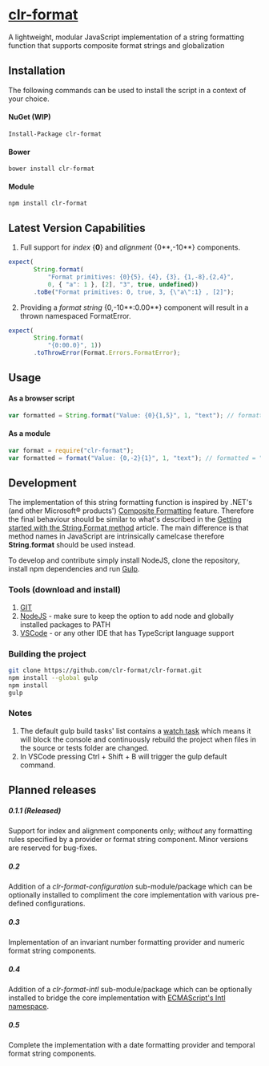 # [clr-format](https://github.com/clr-format/clr-format)
A lightweight, modular JavaScript implementation of a string formatting function that supports composite format strings and globalization

Installation
------------
The following commands can be used to install the script in a context of your choice.

#### NuGet (WIP)
```Install-Package clr-format```

#### Bower
```bower install clr-format```

#### Module
```npm install clr-format```

Latest Version Capabilities
---------------------------
1. Full support for *index* \{**0**\} and *alignment* \{0**,-10**\} components.
```javascript
expect(
       String.format(
           "Format primitives: {0}{5}, {4}, {3}, {1,-8},{2,4}",
           0, { "a": 1 }, [2], "3", true, undefined))
       .toBe("Format primitives: 0, true, 3, {\"a\":1} , [2]");
```

2. Providing a *format string* \{0,-10**:0.00**\} component will result in a thrown namespaced FormatError.
```javascript
expect(
       String.format(
           "{0:00.0}", 1))
       .toThrowError(Format.Errors.FormatError);
```

Usage
-----

#### As a browser script
```javascript
var formatted = String.format("Value: {0}{1,5}", 1, "text"); // formatted = "Value: 1 text"
```

#### As a module
```javascript
var format = require("clr-format");
var formatted = format("Value: {0,-2}{1}", 1, "text"); // formatted = "Value: 1 text"
```


Development
-----------
The implementation of this string formatting function is inspired by .NET's (and other Microsoft® products') [Composite Formatting](https://msdn.microsoft.com/en-us/library/txafckwd.aspx) feature. Therefore the final behaviour should be similar to what's described in the [Getting started with the String.Format method](https://msdn.microsoft.com/en-us/library/system.string.format.aspx#Starting) article. The main difference is that method names in JavaScript are intrinsically camelcase therefore **String.format** should be used instead.

To develop and contribute simply install NodeJS, clone the repository, install npm dependencies and run [Gulp](http://gulpjs.com/).

### Tools (download and install)
1. [GIT](http://git-scm.com/download/)
2. [NodeJS](https://nodejs.org/download/) - make sure to keep the option to add node and globally installed packages to PATH
3. [VSCode](https://code.visualstudio.com/) - or any other IDE that has TypeScript language support

### Building the project
```bash
git clone https://github.com/clr-format/clr-format.git
npm install --global gulp
npm install
gulp
```

### Notes
1. The default gulp build tasks' list contains a [watch task](https://github.com/gulpjs/gulp/blob/master/docs/API.md#gulpwatchglob-opts-cb) which means it will block the console and continuously rebuild the project when files in the source or tests folder are changed.
2. In VSCode pressing Ctrl + Shift + B will trigger the gulp default command.

Planned releases
----------------
##### 0.1.1 (Released)
Support for index and alignment components only; *without* any formatting rules specified by a provider or format string component. Minor versions are reserved for bug-fixes.

##### 0.2
Addition of a *clr-format-configuration* sub-module/package which can be optionally installed to compliment the core implementation with various pre-defined configurations.

##### 0.3
Implementation of an invariant number formatting provider and numeric format string components.

##### 0.4
Addition of a *clr-format-intl* sub-module/package which can be optionally installed to bridge the core implementation with [ECMAScript's Intl namespace](https://developer.mozilla.org/en/docs/Web/JavaScript/Reference/Global_Objects/Intl).

##### 0.5
Complete the implementation with a date formatting provider and temporal format string components.
